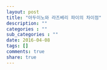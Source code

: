 ```yaml
---
layout: post
title: "아두이노와 라즈베리 파이의 차이점"
description: ""
categories : ""
sub_categories : ""
date: 2016-04-08
tags: []
comments: true
share: true
---
```




